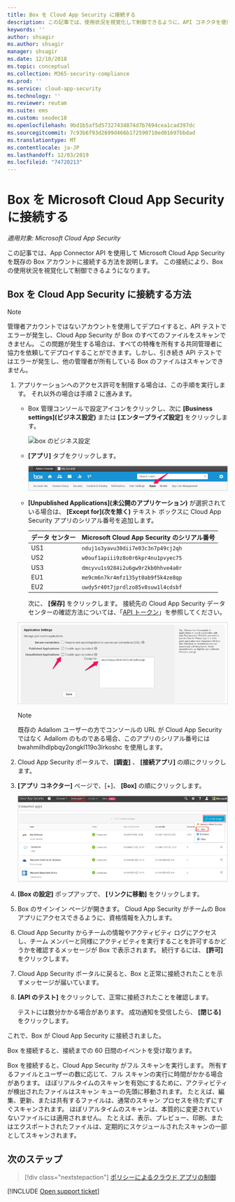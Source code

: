 ```yaml
---
title: Box を Cloud App Security に接続する
description: この記事では、使用状況を視覚化して制御できるように、API コネクタを使用して Cloud App Security に Box アプリを接続する方法に関する情報を提供します。
keywords: ''
author: shsagir
ms.author: shsagir
manager: shsagir
ms.date: 12/10/2018
ms.topic: conceptual
ms.collection: M365-security-compliance
ms.prod: ''
ms.service: cloud-app-security
ms.technology: ''
ms.reviewer: reutam
ms.suite: ems
ms.custom: seodec18
ms.openlocfilehash: 9bd1b5af5d57327434874d7b7694cea1cad397dc
ms.sourcegitcommit: 7c93b6f93d2699d466b172590710ed01697bbdad
ms.translationtype: MT
ms.contentlocale: ja-JP
ms.lasthandoff: 12/03/2019
ms.locfileid: "74720213"
---
```

# <a name="connect-box-to-microsoft-cloud-app-security"></a>Box を Microsoft Cloud App Security に接続する

*適用対象: Microsoft Cloud App Security*

この記事では、App Connector API を使用して Microsoft Cloud App Security を既存の Box アカウントに接続する方法を説明します。 この接続により、Box の使用状況を視覚化して制御できるようになります。

## <a name="how-to-connect-box-to-cloud-app-security"></a>Box を Cloud App Security に接続する方法

> [!NOTE]
> 管理者アカウントではないアカウントを使用してデプロイすると、API テストでエラーが発生し、Cloud App Security が Box のすべてのファイルをスキャンできません。 この問題が発生する場合は、すべての特権を所有する共同管理者に協力を依頼してデプロイすることができます。しかし、引き続き API テストではエラーが発生し、他の管理者が所有している Box のファイルはスキャンできません。

1. アプリケーションへのアクセス許可を制限する場合は、この手順を実行します。 それ以外の場合は手順 2 に進みます。

    - Box 管理コンソールで設定アイコンをクリックし、次に **[Business settings]\(ビジネス設定\)** または **[エンタープライズ設定]** をクリックします。

         ![box のビジネス設定](media/box-business-settings.png "Box のビジネス設定")

    - **[アプリ]** タブをクリックします。

         ![box アプリ](media/box-apps.png "Box アプリ")

    - **[Unpublished Applications]\(未公開のアプリケーション\)** が選択されている場合は、 **[Except for]\(次を除く\)** テキスト ボックスに Cloud App Security アプリのシリアル番号を追加します。

         |データ センター|Microsoft Cloud App Security のシリアル番号|
         |----|----|
         |US1| `nduj1o3yavu30dii7e03c3n7p49cj2qh`|
         |US2|`w0ouf1apiii9z8o0r6kpr4nu1pvyec75`|
         |US3|`dmcyvu1s9284i2u6gw9r2kb0hhve4a0r`|
         |EU1|`me9cm6n7kr4mfz135yt0ab9f5k4ze8qp`|
         |EU2|`uwdy5r40t7jprdlzo85v8suw1l4cdsbf`|

        次に、 **[保存]** をクリックします。 接続先の Cloud App Security データ センターの確認方法については、「[API トークン](api-tokens.md)」を参照してください。

    ![Box の次を除くの設定](media/box-settings-except-for.png)

    > [!NOTE]
    > 既存の Adallom ユーザーの方でコンソールの URL が Cloud App Security ではなく Adallom のものである場合、このアプリのシリアル番号には bwahmilhdlpbqy2ongkl119o3lrkoshc を使用します。

2. Cloud App Security ポータルで、 **[調査]** 、 **[接続アプリ]** の順にクリックします。

3. **[アプリ コネクター]** ページで、[+]、 **[Box]** の順にクリックします。

    ![接続ボックス](media/connect-box.png "Box を接続する")

4. **[Box の設定]** ポップアップで、 **[リンクに移動]** をクリックします。

5. Box のサインイン ページが開きます。 Cloud App Security がチームの Box アプリにアクセスできるように、資格情報を入力します。

6. Cloud App Security からチームの情報やアクティビティ ログにアクセスし、チーム メンバーと同様にアクティビティを実行することを許可するかどうかを確認するメッセージが Box で表示されます。 続行するには、 **[許可]** をクリックします。

7. Cloud App Security ポータルに戻ると、Box と正常に接続されたことを示すメッセージが届いています。

8. **[API のテスト]** をクリックして、正常に接続されたことを確認します。

    テストには数分かかる場合があります。 成功通知を受信したら、 **[閉じる]** をクリックします。

これで、Box が Cloud App Security に接続されました。

Box を接続すると、接続までの 60 日間のイベントを受け取ります。

Box を接続すると、Cloud App Security がフル スキャンを実行します。 所有するファイルとユーザーの数に応じて、フル スキャンの実行に時間がかかる場合があります。 ほぼリアルタイムのスキャンを有効にするために、アクティビティが検出されたファイルはスキャン キューの先頭に移動されます。 たとえば、編集、更新、または共有するファイルは、通常のスキャン プロセスを待たずにすぐスキャンされます。 ほぼリアルタイムのスキャンは、本質的に変更されていないファイルには適用されません。 たとえば、表示、プレビュー、印刷、またはエクスポートされたファイルは、定期的にスケジュールされたスキャンの一部としてスキャンされます。

## <a name="next-steps"></a>次のステップ

> [!div class="nextstepaction"]
> [ポリシーによるクラウド アプリの制御](control-cloud-apps-with-policies.md)

[!INCLUDE [Open support ticket](includes/support.md)]
